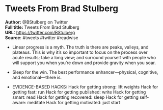 # Tweets From Brad Stulberg

**Author:** @BStulberg on Twitter  
**Full title:** Tweets From Brad Stulberg  
**URL:** https://twitter.com/BStulberg  
**Source:** #tweets #twitter #readwise

- Linear progress is a myth. The truth is there are peaks, valleys, and plateaus. This is why it’s so important to focus on the process over acute results; take a long view; and surround yourself with people who will support you when you’re down and provide gravity when you soar. 
   
- Sleep for the win. The best performance enhancer—physical, cognitive, and emotional—there is. 
   
- EVIDENCE-BASED HACKS:
  Hack for getting strong: lift weights
  Hack for getting fast: run
  Hack for getting published: write
  Hack for getting smart: read
  Hack for getting recovered: sleep
  Hack for getting self-aware: meditate
  Hack for getting motivated: just start 
   
